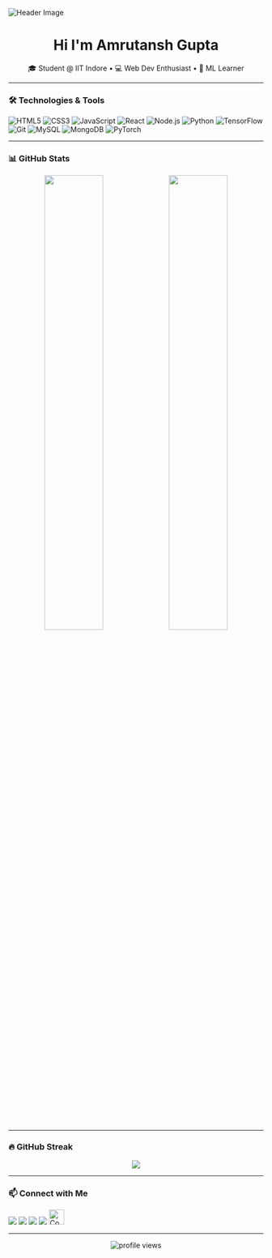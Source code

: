 ![Header Image](https://user-images.githubusercontent.com/109351602/202650321-7f4da361-f98f-4345-8df4-adf352a11322.gif)

<h1 align="center">Hi I'm Amrutansh Gupta</h1>

<p align="center">🎓 Student @ IIT Indore • 💻 Web Dev Enthusiast • 🤖 ML Learner</p>

---

### 🛠️ Technologies & Tools
<p align="left">
  <img src="https://img.icons8.com/color/48/html-5--v1.png" alt="HTML5"/>
  <img src="https://img.icons8.com/color/48/css3.png" alt="CSS3"/>
  <img src="https://img.icons8.com/color/48/javascript.png" alt="JavaScript"/>
  <img src="https://img.icons8.com/plasticine/48/react.png" alt="React"/>
  <img src="https://img.icons8.com/color/48/nodejs.png" alt="Node.js"/>
  <img src="https://img.icons8.com/color/48/python--v1.png" alt="Python"/>
  <img src="https://img.icons8.com/fluency/48/tensorflow.png" alt="TensorFlow"/>
  <img src="https://img.icons8.com/color/48/git.png" alt="Git"/>
  <img src="https://img.icons8.com/color/48/mysql-logo.png" alt="MySQL"/>
  <img src="https://img.icons8.com/color/48/mongodb-logo.png" alt="MongoDB"/>
<img src="https://pytorch.org/assets/images/pytorch-logo.png" alt="PyTorch"/>


---

### 📊 GitHub Stats
<p align="center">
  <img src="https://github-readme-stats.vercel.app/api?username=AmrutanshGupta&show_icons=true&theme=tokyonight" width="48%">
  <img src="https://github-readme-stats.vercel.app/api/top-langs/?username=AmrutanshGupta&layout=compact&theme=tokyonight" width="48%">
</p>

---

### 🔥 GitHub Streak
<p align="center">
  <img src="https://streak-stats.demolab.com?user=AmrutanshGupta&theme=tokyonight" />
</p>

---

### 📫 Connect with Me
<p align="left">
  <a href="(https://www.linkedin.com/in/amrutansh-gupta-0728442b4/)" target="_blank"><img src="https://img.icons8.com/color/30/linkedin.png"/></a>
  <a href="(https://www.instagram.com/amrutansh_gupta/)" target="_blank"><img src="https://img.icons8.com/fluency/30/instagram-new.png"/></a>
  <a href="https://github.com/AmrutanshGupta" target="_blank"><img src="https://img.icons8.com/ios-glyphs/30/ffffff/github.png"/></a>
  <a href="https://leetcode.com/u/amrutansh_codes/" target="_blank"><img src="https://img.icons8.com/external-tal-revivo-color-tal-revivo/30/external-level-up-your-coding-skills-and-quickly-land-a-job-logo-color-tal-revivo.png"/></a>
  <a href="[https://codeforces.com/profile/yourhandle](https://codeforces.com/profile/zetrocodes)" target="_blank">
    <img src="https://sta.codeforces.com/s/95977/images/codeforces-logo-with-telegram.png" alt="Codeforces" height="30"/>
  </a>
</p>

---

<!-- Optional: View Counter -->
<p align="center">
  <img src="https://komarev.com/ghpvc/?username=AmrutanshGupta&label=Profile%20views&color=blueviolet&style=flat" alt="profile views"/>
</p>



